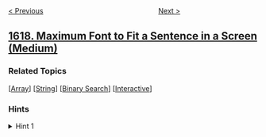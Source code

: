 <!--|This file generated by command(leetcode description); DO NOT EDIT.    |-->
<!--+----------------------------------------------------------------------+-->
<!--|@author    awesee <openset.wang@gmail.com>                           |-->
<!--|@link      https://github.com/awesee                                 |-->
<!--|@home      https://github.com/awesee/leetcode                        |-->
<!--+----------------------------------------------------------------------+-->

[< Previous](../count-subtrees-with-max-distance-between-cities "Count Subtrees With Max Distance Between Cities")
　　　　　　　　　　　　　　　　
[Next >](../mean-of-array-after-removing-some-elements "Mean of Array After Removing Some Elements")

## [1618. Maximum Font to Fit a Sentence in a Screen (Medium)](https://leetcode.com/problems/maximum-font-to-fit-a-sentence-in-a-screen "找出适应屏幕的最大字号")



### Related Topics
  [[Array](../../tag/array/README.md)]
  [[String](../../tag/string/README.md)]
  [[Binary Search](../../tag/binary-search/README.md)]
  [[Interactive](../../tag/interactive/README.md)]

### Hints
<details>
<summary>Hint 1</summary>
Use <i>binary search</i>  to find the last valid font.
</details>
